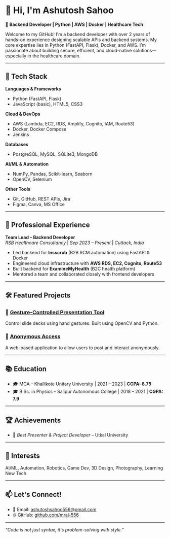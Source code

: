 # 👋 Hi, I'm Ashutosh Sahoo

🎯 **Backend Developer | Python | AWS | Docker | Healthcare Tech**

Welcome to my GitHub! I'm a backend developer with over 2 years of hands-on experience designing scalable APIs and backend systems. My core expertise lies in Python (FastAPI, Flask), Docker, and AWS. I’m passionate about building secure, efficient, and cloud-native solutions—especially in the healthcare domain.

---

## 🚀 Tech Stack

**Languages & Frameworks**
- Python (FastAPI, Flask)
- JavaScript (basic), HTML5, CSS3

**Cloud & DevOps**
- AWS (Lambda, EC2, RDS, Amplify, Cognito, IAM, Route53)
- Docker, Docker Compose
- Jenkins

**Databases**
- PostgreSQL, MySQL, SQLite3, MongoDB

**AI/ML & Automation**
- NumPy, Pandas, Scikit-learn, Seaborn
- OpenCV, Selenium

**Other Tools**
- Git, GitHub, REST APIs, Jira
- Figma, Canva, MS Office

---

## 💼 Professional Experience

**Team Lead – Backend Developer**  
*RSB Healthcare Consultancy* | *Sep 2023 – Present* | *Cuttack, India*

- Led backend for **Insscrub** (B2B RCM automation) using FastAPI & Docker
- Engineered cloud infrastructure with **AWS RDS, EC2, Cognito, Route53**
- Built backend for **ExamineMyHealth** (B2C health platform)
- Mentored a team and collaborated closely with frontend developers

---

## 🛠️ Featured Projects

### 🔸 [Gesture-Controlled Presentation Tool](https://github.com/mraj-556/swipe-here)
Control slide decks using hand gestures. Built using OpenCV and Python.

### 🔸 [Anonymous Access](https://github.com/mraj-556/Anonymous-Access)
A web-based application to allow users to post and interact anonymously.

---

## 📚 Education

- 🎓 MCA – Khallikote Unitary University | 2021 – 2023 | **CGPA: 8.75**
- 🎓 B.Sc. in Physics – Salipur Autonomous College | 2018 – 2021 | **CGPA: 7.9**

---

## 🏆 Achievements

- 🥇 *Best Presenter & Project Developer* – Utkal University

---

## 🌱 Interests

AI/ML, Automation, Robotics, Game Dev, 3D Design, Photography, Learning New Tech

---

## 📫 Let's Connect!

- 📧 Email: [ashutoshsahoo556@gmail.com](mailto:ashutoshsahoo556@gmail.com)  
- 🌐 GitHub: [github.com/mraj-556](https://github.com/mraj-556)

---

*“Code is not just syntax, it's problem-solving with style.”*
